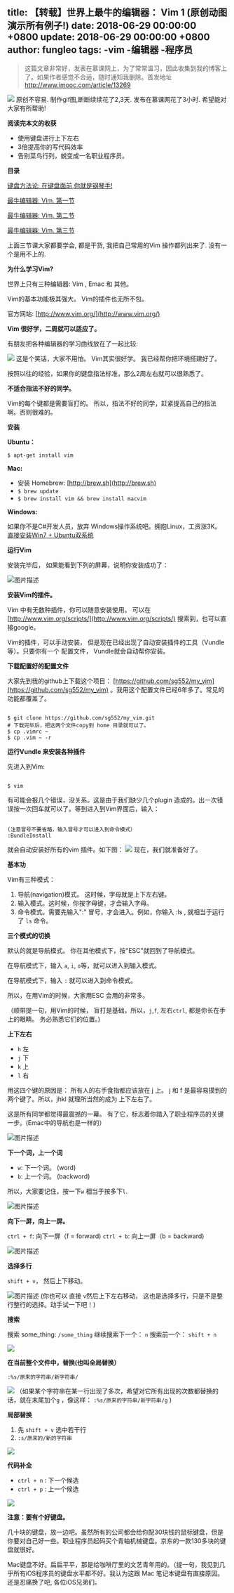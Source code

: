 title: 【转载】世界上最牛的编辑器： Vim 1 (原创动图演示所有例子!)
date: 2018-06-29 00:00:00 +0800
update: 2018-06-29 00:00:00 +0800
author: fungleo
tags:
    -vim
    -编辑器
    -程序员
---

> 这篇文章非常好，发表在慕课网上，为了常常温习，因此收集到我的博客上了。如果作者感觉不合适，随时通知我删除。首发地址 http://www.imooc.com/article/13269

![](https://raw.githubusercontent.com/fengcms/articles/master/image/ac/c327dfe0d5328c1ad102179c70b641.gif)
原创不容易. 制作gif图,断断续续花了2,3天. 发布在慕课网花了3小时. 希望能对大家有所帮助!

**阅读完本文的收获**

*   使用键盘进行上下左右
*   3倍提高你的写代码效率
*   告别菜鸟行列，蜕变成一名职业程序员。

**目录**

[键盘方法论: 在键盘面前,你就是钢琴手!](http://www.imooc.com/article/13277)

[最牛编辑器: Vim. 第一节](http://www.imooc.com/article/13269)

[最牛编辑器: Vim. 第二节](http://www.imooc.com/article/13272)

[最牛编辑器: Vim. 第三节](http://www.imooc.com/article/13275)

上面三节课大家都要学会, 都是干货, 我把自己常用的Vim 操作都列出来了. 没有一个是用不上的.

**为什么学习Vim?**

世界上只有三种编辑器: Vim , Emac 和 其他。

Vim的基本功能极其强大。 Vim的插件也无所不包。

官方网站: [http://www.vim.org/](http://www.vim.org/)

**Vim 很好学，二周就可以适应了。**

有朋友把各种编辑器的学习曲线放在了一起比较:

![](https://raw.githubusercontent.com/fengcms/articles/master/image/06/6a7ace22acbcb85c2e4d75cf9bf5e7.png)
这是个笑话，大家不用怕。 Vim其实很好学。 我已经帮你把环境搭建好了。

按照以往的经验，如果你的键盘指法标准，那么2周左右就可以很熟悉了。

**不适合指法不好的同学。**

Vim的每个键都是需要盲打的。 所以，指法不好的同学，赶紧提高自己的指法啊。否则很难的。

**安装**

**Ubuntu：**

`$ apt-get install vim`

**Mac:**

*   安装 Homebrew: [http://brew.sh](http://brew.sh)
*   `$ brew update`
*   `$ brew install vim && brew install macvim`

**Windows:**

如果你不是C#开发人员，放弃 Windows操作系统吧。拥抱Linux，工资涨3K。
[直接安装Win7 + Ubuntu双系统](http://www.imooc.com/article/12957)

**运行Vim**

安装完毕后， 如果能看到下列的屏幕，说明你安装成功了：

![图片描述](http://img.mukewang.com/57e8b9c00001003509970453.png")

**安装Vim的插件。**

Vim 中有无数种插件，你可以随意安装使用。 可以在 [http://www.vim.org/scripts/](http://www.vim.org/scripts/) 搜索到，也可以直接google。

Vim的插件，可以手动安装， 但是现在已经出现了自动安装插件的工具（Vundle等）。只要你有一个 配置文件， Vundle就会自动帮你安装。



**下载配置好的配置文件**

大家先到我的github上下载这个项目： [https://github.com/sg552/my_vim](https://github.com/sg552/my_vim) 。我用这个配置文件已经6年多了。常见的功能都覆盖了。

```

$ git clone https://github.com/sg552/my_vim.git
# 下载完毕后，把这两个文件copy到 home 目录就可以了。
$ cp .vimrc ~
$ cp .vim ~ -r
```



**运行Vundle 来安装各种插件**

先进入到Vim:

```

$ vim
```

有可能会报几个错误，没关系。这是由于我们缺少几个plugin 造成的。出一次错误按一次回车就可以了。等到进入到Vim界面后，输入：

```

(注意冒号不要省略，输入冒号才可以进入到命令模式）
:BundleInstall
```

就会自动安装好所有的vim 插件。如下图：
![](https://raw.githubusercontent.com/fengcms/articles/master/image/98/f85811e3747856e09c6de72d0f9fc2.png)
现在，我们就准备好了。


**基本功**

Vim有三种模式：

1.  导航(navigation)模式。 这时候，字母就是上下左右键。
2.  输入模式。这时候，你按字母键，才会输入字母。
3.  命令模式。需要先输入":" 冒号，才会进入。例如，你输入 :ls , 就相当于运行了 `ls` 命令。



**三个模式的切换**

默认的就是导航模式。 你在其他模式下，按"ESC"就回到了导航模式。

在导航模式下，输入 `a`, `i`, `o`等，就可以进入到输入模式。

在导航模式下，输入 `:` 就可以进入到命令模式。

所以，在用Vim的时候，大家用ESC 会用的非常多。

（顺带提一句，用Vim的时候， 盲打是基础，所以，`j`,`f`, 左右`ctrl`, 都是你长在手上的眼睛。 务必熟悉它们的位置。)



**上下左右**

*   `h` 左
*   `j` 下
*   `k` 上
*   `l` 右

用这四个键的原因是： 所有人的右手食指都应该放在 j 上。 j 和 f 是最容易摸到的两个键了。所以，jhkl 就理所当然的成为 上下左右了。

这是所有同学都觉得最震撼的一幕。 有了它，标志着你踏入了职业程序员的关键一步。(Emac中的导航也是一样的）

![图片描述](http://img.mukewang.com/57e8bebb0001fe9712600393.gif")


**下一个词，上一个词**

*   `w`: 下一个词。 (word)
*   `b`: 上一个词。 (backword)

所以，大家要记住，按一下`w` 相当于按多下`l`.

![图片描述](http://img.mukewang.com/57e8bf5e0001d06912600597.gif")

**向下一屏，向上一屏。**

`ctrl + f`: 向下一屏（f = forward)
`ctrl + b`: 向上一屏（b = backward)

![图片描述](http://img.mukewang.com/57e8c0420001c02912600081.gif")

**选择多行**

`shift + v`， 然后上下移动。

![图片描述](http://img.mukewang.com/57e8c1590001f41512600237.gif")
(你也可以 直接 `v`然后上下左右移动， 这也是选择多行，只是不是整行整行的选择。动手试一下吧！)

**搜索**

搜索 some_thing: `/some_thing`
继续搜索下一个： `n`
搜索前一个： `shift + n`

![](https://raw.githubusercontent.com/fengcms/articles/master/image/22/7e297a0dfe7e7530da31e60c0aaf98.gif)

**在当前整个文件中，替换(也叫全局替换）**

`:%s/原来的字符串/新字符串/`

![](https://raw.githubusercontent.com/fengcms/articles/master/image/d1/db4d7861645c620f8dd94eab104521.gif)
（如果某个字符串在某一行出现了多次，希望对它所有出现的次数都替换的话，就在末尾加个`g` ，像这样： `:%s/原来的字符串/新字符串/g` )



**局部替换**

1.  先 `shift + v` 选中若干行
2.  `:s/原来的/新的字符串`

![](https://raw.githubusercontent.com/fengcms/articles/master/image/d8/78acf54f88e100fba6bcae3e177842.gif)


**代码补全**

*   `ctrl + n` : 下一个候选
*   `ctrl + p` : 上一个候选

![](https://raw.githubusercontent.com/fengcms/articles/master/image/f6/5d38a40feb81966b04a7d90beca999.gif)


**注意：要有个好键盘。**

几十块的键盘，放一边吧。虽然所有的公司都会给你配30块钱的鼠标键盘，但是你要对自己好一些。职业程序员起码买个青轴机械键盘。京东的一款130多块的键盘就很好。

Mac键盘不好。扁扁平平，那是给咖啡厅里的文艺青年用的。（提一句，我见到几乎所有iOS程序员的键盘水平都不好。我认为这跟 Mac 笔记本键盘有直接原因。还是忍痛换了吧, 各位iOS兄弟们。